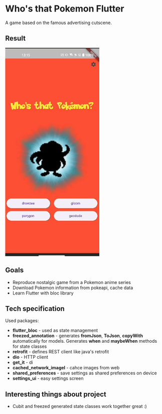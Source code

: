 
# Who's that Pokemon Flutter

A game based on the famous advertising cutscene.

## Result
![](https://raw.githubusercontent.com/bareq/whos_that_pokemon_flutter/main/result_animation.gif)

## Goals
- Reproduce nostalgic game from a Pokemon anime series
- Download Pokemon information from pokeapi, cache data
- Learn Flutter with bloc library

## Tech specification
Used packages:
- **flutter_bloc** - used as state management
- **freezed_annotation** - generates **fromJson**, **ToJson**, **copyWith** automatically for models. Generates **when** and **maybeWhen** methods for state classes
- **retrofit** - defines REST client like java's retrofit
- **dio** - HTTP client
- **get_it** - di
- **cached_network_imagel** - cahce images from web
- **shared_preferences** - save settings as shared preferences on device
- **settings_ui** - easy settings screen

## Interesting things about project
- Cubit and freezed generated state classes work together great :)
